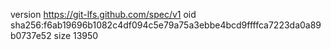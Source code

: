 version https://git-lfs.github.com/spec/v1
oid sha256:f6ab19696b1082c4df094c5e79a75a3ebbe4bcd9ffffca7223da0a89b0737e52
size 13950
